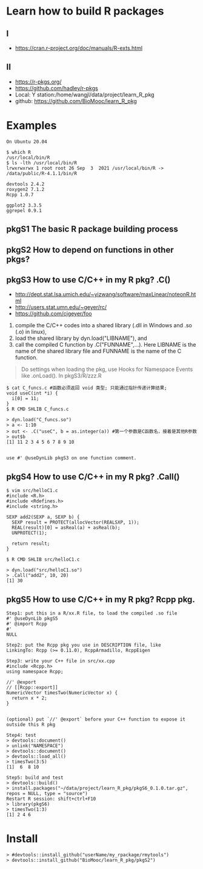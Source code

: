 # Learn how to build R packages

## I

- https://cran.r-project.org/doc/manuals/R-exts.html



## II

- https://r-pkgs.org/
- https://github.com/hadley/r-pkgs
- Local: Y station:/home/wangjl/data/project/learn_R_pkg
- github: https://github.com/BioMooc/learn_R_pkg










# Examples

```
On Ubuntu 20.04

$ which R
/usr/local/bin/R
$ ls -lth /usr/local/bin/R
lrwxrwxrwx 1 root root 26 Sep  3  2021 /usr/local/bin/R -> /data/public/R-4.1.1/bin/R

devtools 2.4.2
roxygen2 7.1.2
Rcpp 1.0.7

ggplot2 3.3.5
ggrepel 0.9.1
```

## pkgS1 The basic R package building process

## pkgS2 How to depend on functions in other pkgs?

## pkgS3 How to use C/C++ in my R pkg? .C() 

* http://dept.stat.lsa.umich.edu/~yizwang/software/maxLinear/noteonR.html
* http://users.stat.umn.edu/~geyer/rc/
* https://github.com/cjgeyer/foo


1. compile the C/C++ codes into a shared library (.dll in Windows and .so (.o) in linux), 
2. load the shared library by dyn.load("LIBNAME"), and 
3. call the compiled C function by .C("FUNNAME",...). Here LIBNAME is the name of the shared library file and FUNNAME is the name of the C function.


> Do settings when loading the pkg, use Hooks for Namespace Events like .onLoad(). In pkgS3/R/zzz.R


```
$ cat C_funcs.c #函数必须返回 void 类型; 只能通过指针传递计算结果;
void useC(int *i) {
  i[0] = 11;
}
$ R CMD SHLIB C_funcs.c

> dyn.load("C_funcs.so")
> a <- 1:10
> out <- .C("useC", b = as.integer(a)) #第一个参数是C函数名，接着是其他R参数
> out$b
[1] 11 2 3 4 5 6 7 8 9 10


use #' @useDynLib pkgS3 on one function comment.
```


## pkgS4 How to use C/C++ in my R pkg? .Call() 

```
$ vim src/helloC1.c
#include <R.h>
#include <Rdefines.h>
#include <string.h>

SEXP add2(SEXP a, SEXP b) {
  SEXP result = PROTECT(allocVector(REALSXP, 1));
  REAL(result)[0] = asReal(a) + asReal(b);
  UNPROTECT(1);

  return result;
}

$ R CMD SHLIB src/helloC1.c

> dyn.load("src/helloC1.so")
> .Call("add2", 10, 20)
[1] 30
```



## pkgS5 How to use C/C++ in my R pkg? Rcpp pkg.
```
Step1: put this in a R/xx.R file, to load the compiled .so file
#' @useDynLib pkgS5
#' @import Rcpp
#'
NULL

Step2: put the Rcpp pkg you use in DESCRIPTION file, like
LinkingTo: Rcpp (>= 0.11.0), RcppArmadillo, RcppEigen

Step3: write your C++ file in src/xx.cpp
#include <Rcpp.h>
using namespace Rcpp;

//' @export
// [[Rcpp::export]]
NumericVector timesTwo(NumericVector x) {
  return x * 2;
}


(optional) put `//' @export` before your C++ function to expose it outside this R pkg

Step4: test
> devtools::document()
> unlink("NAMESPACE")
> devtools::document()
> devtools::load_all()
> timesTwo(3:5)
[1]  6  8 10

Step5: build and test
> devtools::build()
> install.packages("~/data/project/learn_R_pkg/pkgS6_0.1.0.tar.gz", repos = NULL, type = "source")
Restart R session: shift+ctrl+F10
> library(pkgS6)
> timesTwo(1:3)
[1] 2 4 6
```





# Install

```
> #devtools::install_github("userName/my_rpackage/rmytools")
> devtools::install_github("BioMooc/learn_R_pkg/pkgS2")
```


